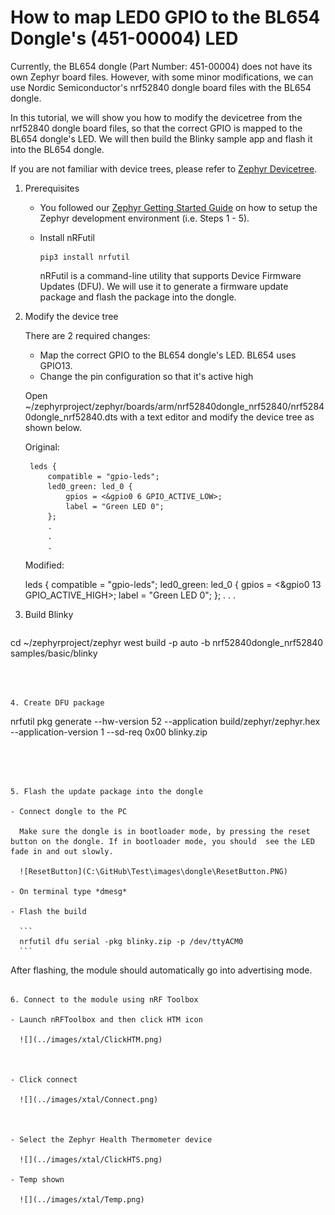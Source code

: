 # How to map LED0 GPIO to the BL654 Dongle's (451-00004) LED

Currently, the BL654 dongle (Part Number: 451-00004) does not have its own Zephyr board files. However, with some minor modifications, we can use Nordic Semiconductor's nrf52840 dongle board files with the BL654 dongle.

In this tutorial, we will show you how to modify the devicetree from the nrf52840 dongle board files, so that the correct GPIO is mapped to the BL654 dongle's LED. We will then build the Blinky sample app and flash it into the BL654 dongle.

If you are not familiar with device trees, please refer to [Zephyr Devicetree](https://docs.zephyrproject.org/latest/guides/dts/index.html).



1. Prerequisites

   - You followed our [Zephyr Getting Started Guide](ubuntu.md) on how to setup the Zephyr development environment (i.e. Steps 1 - 5).

   - Install nRFutil

     ```
     pip3 install nrfutil
     ```

     nRFutil is a command-line utility that supports Device Firmware Updates (DFU). We will use it to generate a firmware update package and flash the package into the dongle.

     

2. Modify the device tree

   There are 2 required changes:

   - Map the correct GPIO to the BL654 dongle's LED. BL654 uses GPIO13.
   - Change the pin configuration so that it's active high

   

   Open ~/zephyrproject/zephyr/boards/arm/nrf52840dongle_nrf52840/nrf52840dongle_nrf52840.dts with a text editor and modify the device tree as shown below.

   

   Original:

   ```
   	leds {
   		compatible = "gpio-leds";
   		led0_green: led_0 {
   			gpios = <&gpio0 6 GPIO_ACTIVE_LOW>;
   			label = "Green LED 0";
   		};
   		.
   		.
   		.
   ```

   

   Modified:

   	leds {
   		compatible = "gpio-leds";
   		led0_green: led_0 {
   			gpios = <&gpio0 13 GPIO_ACTIVE_HIGH>;
   			label = "Green LED 0";
   		};
   		.
   		.
   		.	
   

3. Build Blinky

   ```
cd ~/zephyrproject/zephyr
   west build -p auto -b nrf52840dongle_nrf52840 samples/basic/blinky 
```
   
 
   
4. Create DFU package

   ```
nrfutil pkg generate --hw-version 52 --application build/zephyr/zephyr.hex --application-version 1 --sd-req 0x00 blinky.zip 
   ```
   
   


5. Flash the update package into the dongle

   - Connect dongle to the PC

     Make sure the dongle is in bootloader mode, by pressing the reset button on the dongle. If in bootloader mode, you should  see the LED fade in and out slowly.

     ![ResetButton](C:\GitHub\Test\images\dongle\ResetButton.PNG)

   - On terminal type *dmesg*

   - Flash the build

     ```
     nrfutil dfu serial -pkg blinky.zip -p /dev/ttyACM0 
     ```
   ```
     
   After flashing, the module should automatically go into advertising mode.
     
     
   ```

6. Connect to the module using nRF Toolbox

   - Launch nRFToolbox and then click HTM icon

     ![](../images/xtal/ClickHTM.png)

     

   - Click connect 

     ![](../images/xtal/Connect.png)

     

   - Select the Zephyr Health Thermometer device

     ![](../images/xtal/ClickHTS.png)

   - Temp shown

     ![](../images/xtal/Temp.png)

     

   


